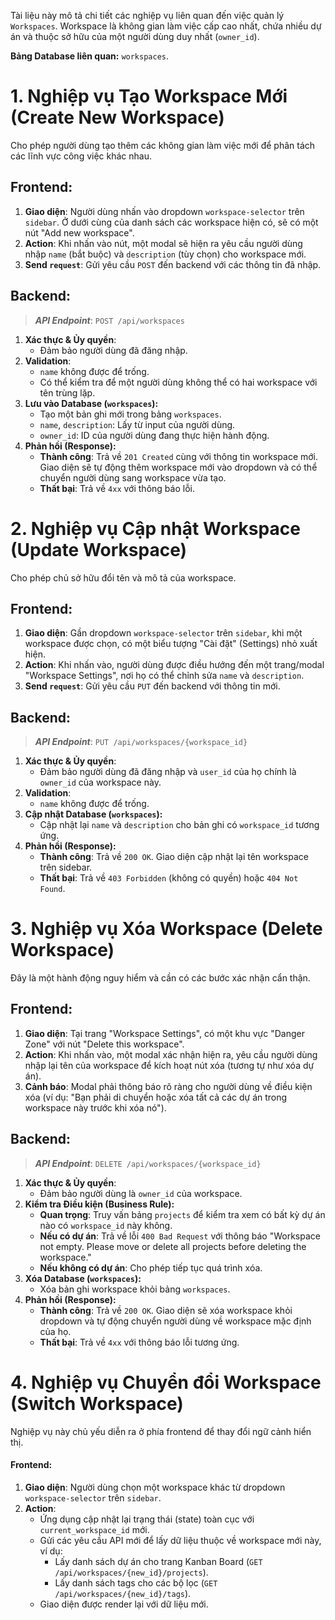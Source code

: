 Tài liệu này mô tả chi tiết các nghiệp vụ liên quan đến việc quản lý `Workspaces`. Workspace là không gian làm việc cấp cao nhất, chứa nhiều dự án và thuộc sở hữu của một người dùng duy nhất (`owner_id`).

**Bảng Database liên quan:** `workspaces`.
# **1. Nghiệp vụ Tạo Workspace Mới (Create New Workspace)**
Cho phép người dùng tạo thêm các không gian làm việc mới để phân tách các lĩnh vực công việc khác nhau.
## **Frontend:**
1. **Giao diện**: Người dùng nhấn vào dropdown `workspace-selector` trên `sidebar`. Ở dưới cùng của danh sách các workspace hiện có, sẽ có một nút "Add new workspace". 
2. **Action**: Khi nhấn vào nút, một modal sẽ hiện ra yêu cầu người dùng nhập `name` (bắt buộc) và `description` (tùy chọn) cho workspace mới.
3. **Send `request`**: Gửi yêu cầu `POST` đến backend với các thông tin đã nhập.
## **Backend:**

> **_API Endpoint_**: `POST /api/workspaces`
1. **Xác thực & Ủy quyền**:
    - Đảm bảo người dùng đã đăng nhập.
2. **Validation**:
    - `name` không được để trống.
    - Có thể kiểm tra để một người dùng không thể có hai workspace với tên trùng lặp.
3. **Lưu vào Database (`workspaces`):**
    - Tạo một bản ghi mới trong bảng `workspaces`.
    - `name`, `description`: Lấy từ input của người dùng.
    - `owner_id`: ID của người dùng đang thực hiện hành động.
4. **Phản hồi (Response):**
    - **Thành công**: Trả về `201 Created` cùng với thông tin workspace mới. Giao diện sẽ tự động thêm workspace mới vào dropdown và có thể chuyển người dùng sang workspace vừa tạo.
    - **Thất bại**: Trả về `4xx` với thông báo lỗi.
# **2. Nghiệp vụ Cập nhật Workspace (Update Workspace)**
Cho phép chủ sở hữu đổi tên và mô tả của workspace.
## **Frontend:**
1. **Giao diện**: Gần dropdown `workspace-selector` trên `sidebar`, khi một workspace được chọn, có một biểu tượng "Cài đặt" (Settings) nhỏ xuất hiện.
2. **Action**: Khi nhấn vào, người dùng được điều hướng đến một trang/modal "Workspace Settings", nơi họ có thể chỉnh sửa `name` và `description`.
3. **Send `request`**: Gửi yêu cầu `PUT` đến backend với thông tin mới.
## **Backend:**
> **_API Endpoint_**: `PUT /api/workspaces/{workspace_id}`
1. **Xác thực & Ủy quyền**:
    - Đảm bảo người dùng đã đăng nhập và `user_id` của họ chính là `owner_id` của workspace này.
2. **Validation**:
    - `name` không được để trống.
3. **Cập nhật Database (`workspaces`):**
    - Cập nhật lại `name` và `description` cho bản ghi có `workspace_id` tương ứng.
4. **Phản hồi (Response):**
    - **Thành công**: Trả về `200 OK`. Giao diện cập nhật lại tên workspace trên sidebar.
    - **Thất bại**: Trả về `403 Forbidden` (không có quyền) hoặc `404 Not Found`.
# **3. Nghiệp vụ Xóa Workspace (Delete Workspace)**

Đây là một hành động nguy hiểm và cần có các bước xác nhận cẩn thận.
## **Frontend:**
1. **Giao diện**: Tại trang "Workspace Settings", có một khu vực "Danger Zone" với nút "Delete this workspace".
2. **Action**: Khi nhấn vào, một modal xác nhận hiện ra, yêu cầu người dùng nhập lại tên của workspace để kích hoạt nút xóa (tương tự như xóa dự án).
3. **Cảnh báo**: Modal phải thông báo rõ ràng cho người dùng về điều kiện xóa (ví dụ: "Bạn phải di chuyển hoặc xóa tất cả các dự án trong workspace này trước khi xóa nó").
## **Backend:**
> **_API Endpoint_**: `DELETE /api/workspaces/{workspace_id}`
1. **Xác thực & Ủy quyền**:
    - Đảm bảo người dùng là `owner_id` của workspace.
2. **Kiểm tra Điều kiện (Business Rule):**
    - **Quan trọng**: Truy vấn bảng `projects` để kiểm tra xem có bất kỳ dự án nào có `workspace_id` này không.
    - **Nếu có dự án**: Trả về lỗi `400 Bad Request` với thông báo "Workspace not empty. Please move or delete all projects before deleting the workspace."
    - **Nếu không có dự án**: Cho phép tiếp tục quá trình xóa.
3. **Xóa Database (`workspaces`):**
    - Xóa bản ghi workspace khỏi bảng `workspaces`.
4. **Phản hồi (Response):**
    - **Thành công**: Trả về `200 OK`. Giao diện sẽ xóa workspace khỏi dropdown và tự động chuyển người dùng về workspace mặc định của họ.
    - **Thất bại**: Trả về `4xx` với thông báo lỗi tương ứng.
# **4. Nghiệp vụ Chuyển đổi Workspace (Switch Workspace)**
Nghiệp vụ này chủ yếu diễn ra ở phía frontend để thay đổi ngữ cảnh hiển thị.
#### **Frontend:**
1. **Giao diện**: Người dùng chọn một workspace khác từ dropdown `workspace-selector` trên `sidebar`.
2. **Action**:
    - Ứng dụng cập nhật lại trạng thái (state) toàn cục với `current_workspace_id` mới.
    - Gửi các yêu cầu API mới để lấy dữ liệu thuộc về workspace mới này, ví dụ:
        - Lấy danh sách dự án cho trang Kanban Board (`GET /api/workspaces/{new_id}/projects`).
        - Lấy danh sách tags cho các bộ lọc (`GET /api/workspaces/{new_id}/tags`).
    - Giao diện được render lại với dữ liệu mới.